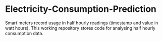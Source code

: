 # Electricity-Consumption-Prediction

Smart meters record usage in half hourly readings (timestamp and value in watt hours). This working repository stores code for analysing half hourly consumption data. 
